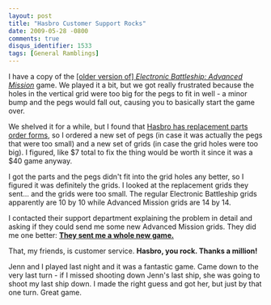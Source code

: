 ```yaml
---
layout: post
title: "Hasbro Customer Support Rocks"
date: 2009-05-28 -0800
comments: true
disqus_identifier: 1533
tags: [General Ramblings]
---
```

I have a copy of the [[older version of] *Electronic Battleship:
Advanced
Mission*](<http://www.amazon.com/gp/product/B000GL1K5C?ie=UTF8&tag=mhsvortex&linkCode=as2&camp=1789&creative=9325&creativeASIN=B000GL1K5C>)
game. We played it a bit, but we got really frustrated because the holes
in the vertical grid were too big for the pegs to fit in well - a minor
bump and the pegs would fall out, causing you to basically start the
game over.

We shelved it for a while, but I found that [Hasbro has replacement
parts order
forms](http://www.hasbro.com/customer-service/replacement_parts.cfm), so
I ordered a new set of pegs (in case it was actually the pegs that were
too small) and a new set of grids (in case the grid holes were too big).
I figured, like $7 total to fix the thing would be worth it since it
was a $40 game anyway.

I got the parts and the pegs didn't fit into the grid holes any better,
so I figured it was definitely the grids. I looked at the replacement
grids they sent... and the grids were too small. The regular Electronic
Battleship grids apparently are 10 by 10 while Advanced Mission grids
are 14 by 14.

I contacted their support department explaining the problem in detail
and asking if they could send me some new Advanced Mission grids. They
did me one better: [**They sent me a whole new
game.**](http://www.amazon.com/gp/product/B00000IWDN?ie=UTF8&tag=mhsvortex&linkCode=as2&camp=1789&creative=9325&creativeASIN=B00000IWDN)

That, my friends, is customer service. **Hasbro, you rock. Thanks a
million!**

Jenn and I played last night and it was a fantastic game. Came down to
the very last turn - if I missed shooting down Jenn's last ship, she was
going to shoot my last ship down. I made the right guess and got her,
but just by that one turn. Great game.
